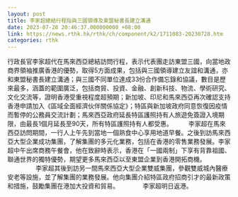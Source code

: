 ```yaml
---
layout: post
title: 李家超總結行程指與三國領導及東盟秘書長建立溝通
date: 2023-07-28 20:46:37.000000000 +08:00
link: https://news.rthk.hk/rthk/ch/component/k2/1711083-20230728.htm
categories: rthk
---
```


行政長官李家超代在馬來西亞總結訪問行程，表示代表團走訪東盟三國，向當地政商界領袖推廣香港的優勢，取得5方面成果，包括與三國領導建立友誼和溝通，亦和東盟秘書長建立溝通；與三國不同單位達成33份合作備忘錄和協議，數目是歷來最多，涵蓋的範圍廣泛，包括商貿、投資、金融、創新科技、物流、學術研究、文化交流等，證明香港受重視程度超預期；新加坡、印尼和馬來西亞再次確認支持香港申請加入《區域全面經濟伙伴關係協定》；特區與新加坡政府同意恢復因疫情而暫停的公務員交流計劃；馬來西亞政府延長特區護照持有人旅遊免簽證入境期限，由最長1個月延長至90天，所有特區護照持有人都受惠。
　　 
李家超在馬來西亞訪問期間，一行人上午先到當地一個熟食中心享用地道早餐。之後到訪馬來西亞大型企業成功集團，了解集團的多元化業務，包括在香港的零售業務發展。李家超中午出席商務午餐會，他在致辭時表示，香港在「一國兩制」下享有背靠祖國、聯通世界的獨特優勢，期望更多馬來西亞以至東盟企業到香港開拓商機。
　　 　　 
李家超其後到訪另一間馬來西亞大型企業雙威集團，參觀雙威城內醫療安老等設施，並了解集團的業務發展。他向集團介紹特區政府招商引才的最新政策和措施，鼓勵集團在港加大投資和貿易。
　　 　 
李家超明日返港。
